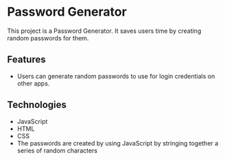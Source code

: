 # Password Generator

This project is a Password Generator. It saves users time by creating random passwords for them.

## Features

- Users can generate random passwords to use for login credentials on other apps.

## Technologies

- JavaScript
- HTML
- CSS
- The passwords are created by using JavaScript by stringing together a series of random characters
